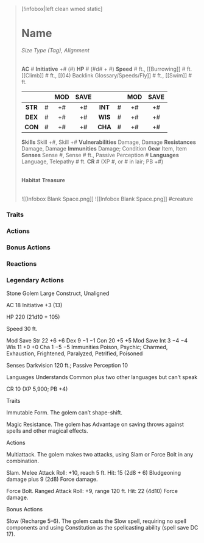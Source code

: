 > [!infobox|left clean wmed static]
> # Name
> *Size Type (Tag), Alignment*
> 
> | |
> | - |
> **AC** # **Initiative** +# (#)
> **HP** # (#d# + #)
> **Speed** # ft., [[Burrowing]] # ft. [[Climb]] # ft., [[04) Backlink Glossary/Speeds/Fly]] # ft., [[Swim]] # ft.
> 
> | | | MOD | SAVE | | | MOD | SAVE |
> | :-: | :-: | :-: | :-: | :-: | :-: | :-: | :-: |
> | **STR** | # | +# | +# | **INT** | # | +# | +# | 
> | **DEX** | # | +# | +# | **WIS** | # | +# | +# |
> | **CON** | # | +# | +# | **CHA** | # | +# | +# |
> **Skills** Skill +#, Skill +#
> **Vulnerabilities** Damage, Damage
> **Resistances** Damage, Damage
> **Immunities** Damage; Condition
> **Gear** Item, Item
> **Senses** Sense #, Sense # ft., Passive Perception #
> **Languages** Language, Telepathy # ft.
> **CR** # (XP #, or # in lair; PB +#)
>
> | |
> | - |
> **Habitat**
> **Treasure**
> 
> | |
> | - |
> ![[Infobox Blank Space.png]]
> ![[Infobox Blank Space.png]]
> #creature 


### Traits
### Actions
### Bonus Actions
### Reactions
### Legendary Actions
Stone Golem
Large Construct, Unaligned

AC 18 Initiative +3 (13)

HP 220 (21d10 + 105)

Speed 30 ft.

Mod	Save
Str	22	+6	+6
Dex	9	−1	−1
Con	20	+5	+5
Mod	Save
Int	3	−4	−4
Wis	11	+0	+0
Cha	1	−5	−5
Immunities Poison, Psychic; Charmed, Exhaustion, Frightened, Paralyzed, Petrified, Poisoned

Senses Darkvision 120 ft.; Passive Perception 10

Languages Understands Common plus two other languages but can’t speak

CR 10 (XP 5,900; PB +4)

Traits

Immutable Form. The golem can’t shape-shift.

Magic Resistance. The golem has Advantage on saving throws against spells and other magical effects.

Actions

Multiattack. The golem makes two attacks, using Slam or Force Bolt in any combination.

Slam. Melee Attack Roll: +10, reach 5 ft. Hit: 15 (2d8 + 6) Bludgeoning damage plus 9 (2d8) Force damage.

Force Bolt. Ranged Attack Roll: +9, range 120 ft. Hit: 22 (4d10) Force damage.

Bonus Actions

Slow (Recharge 5–6). The golem casts the Slow spell, requiring no spell components and using Constitution as the spellcasting ability (spell save DC 17).